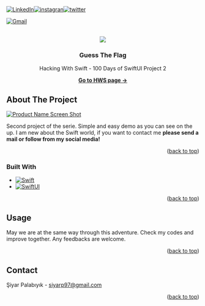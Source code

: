<!-- Improved compatibility of back to top link: See: https://github.com/othneildrew/Best-README-Template/pull/73 -->
<a id="readme-top"></a>
<!--
*** Thanks for checking out the Best-README-Template. If you have a suggestion
*** that would make this better, please fork the repo and create a pull request
*** or simply open an issue with the tag "enhancement".
*** Don't forget to give the project a star!
*** Thanks again! Now go create something AMAZING! :D
-->



<!-- PROJECT SHIELDS -->
<!--
*** I'm using markdown "reference style" links for readability.
*** Reference links are enclosed in brackets [ ] instead of parentheses ( ).
*** See the bottom of this document for the declaration of the reference variables
*** for contributors-url, forks-url, etc. This is an optional, concise syntax you may use.
*** https://www.markdownguide.org/basic-syntax/#reference-style-links
-->






[![LinkedIn][linkedin-shield]][linkedin-url][![instagran][instagram-shield]][instagram-url][![twitter][twitter-shield]][twitter-url]
 
[![Gmail][Gmail-shield]](mailto:siyarp97@gmail.com)


<!-- PROJECT LOGO -->
<br />
<div align="center">
<img src="[https://pbs.twimg.com/card_img/1849071995524440064/aziOWZ3V?format=jpg&name=medium](https://pbs.twimg.com/card_img/1850696088207998976/Aubwso7E?format=jpg&name=medium)">
<h3 align="center">Guess The Flag</h3>
 <p align="center">
    Hacking With Swift - 100 Days of SwiftUI Project 2
 </p>
    <a href="https://www.hackingwithswift.com/100/swiftui/22"><strong>Go to HWS page -></strong></a>
</div>







<!-- ABOUT THE PROJECT -->
## About The Project


[![Product Name Screen Shot][product-screenshot]](https://media2.giphy.com/media/v1.Y2lkPTc5MGI3NjExMG40N3llZHIyYmJvbXd4b2U3NjIwNzE3eDE2MjN2Mmo2NGJpeXpjbSZlcD12MV9pbnRlcm5hbF9naWZfYnlfaWQmY3Q9Zw/zzOKmzg9taPPz3OWLw/giphy.webp)


<p>
Second project of the serie. Simple and easy demo as you can see on the up.
I am new about the Swift world, if you want to contact me <strong>please send a mail or follow from my social media!</strong>
</p>
<p align="right">(<a href="#readme-top">back to top</a>)</p>



### Built With

* [![Swift][Swift]][Swift-url]
* [![SwiftUI][SwiftUI]][SwiftUI-url]

<p align="right">(<a href="#readme-top">back to top</a>)</p>


<!-- USAGE EXAMPLES -->
## Usage

May we are at the same way through this adventure. Check my codes and improve together. Any feedbacks are welcome.
<p align="right">(<a href="#readme-top">back to top</a>)</p>

<!-- CONTACT -->
## Contact

Şiyar Palabıyık - siyarp97@gmail.com

<p align="right">(<a href="#readme-top">back to top</a>)</p>

<!-- MARKDOWN LINKS & IMAGES -->
<!-- https://www.markdownguide.org/basic-syntax/#reference-style-links -->
[Gmail-shield]: https://img.shields.io/badge/Send-grey?style=for-the-badge&logo=gmail&&logoColor=red

[linkedin-shield]: https://img.shields.io/badge/Follow-blue?style=for-the-badge&logo=linkedin&&logoColor=fff
[linkedin-url]: https://www.linkedin.com/in/siyarpalabiyik/
[twitter-shield]:https://img.shields.io/badge/Follow-black?style=for-the-badge&logo=x&&logoColor=fff
[twitter-url]: https://x.com/siyarpalabiyik
[instagram-shield]:https://img.shields.io/badge/Follow-red?style=for-the-badge&logo=instagram&&logoColor=fff
[instagram-url]: https://www.instagram.com/siyarpalabiyikk/
[product-screenshot]: https://media2.giphy.com/media/v1.Y2lkPTc5MGI3NjExMG40N3llZHIyYmJvbXd4b2U3NjIwNzE3eDE2MjN2Mmo2NGJpeXpjbSZlcD12MV9pbnRlcm5hbF9naWZfYnlfaWQmY3Q9Zw/zzOKmzg9taPPz3OWLw/giphy.webp
[Swift]: https://img.shields.io/badge/Swift-orange?style=for-the-badge&logo=swift&&logoColor=fff
[Swift-url]: https://www.apple.com/tr/swift/
[SwiftUI]: https://img.shields.io/badge/Swift%20UI-blue?style=for-the-badge&logo=swift&&logoColor=fff
[SwiftUI-url]: https://developer.apple.com/xcode/swiftui/
